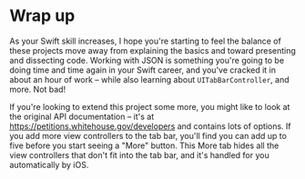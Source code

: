 # Wrap up

As your Swift skill increases, I hope you're starting to feel the balance of these projects move away from explaining the basics and toward presenting and dissecting code. Working with JSON is something you're going to be doing time and time again in your Swift career, and you've cracked it in about an hour of work – while also learning about `UITabBarController`, and more. Not bad!

If you're looking to extend this project some more, you might like to look at the original API documentation – it's at <https://petitions.whitehouse.gov/developers> and contains lots of options. If you add more view controllers to the tab bar, you'll find you can add up to five before you start seeing a "More" button. This More tab hides all the view controllers that don't fit into the tab bar, and it's handled for you automatically by iOS.

